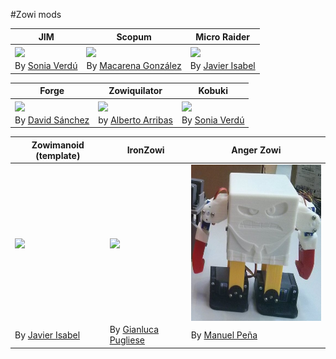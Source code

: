 #Zowi mods

| JIM | Scopum | Micro Raider |
| ------------- | ------------- | ------------- |
| <img src="JIM/images/jim.jpg" height="250" align="center"> | <img src="Scopum/images/scopum.png" height="250" align="center"> | <img src="MicroRaider/doc/images/microraider.jpg" height="250" align="center"> |
| By [Sonia Verdú](http://www.soniaverdu.es/) | By [Macarena González](https://github.com/MacarenaGB)| By  [Javier Isabel](https://github.com/JavierIH)|

| Forge | Zowiquilator | Kobuki |
| ------------- | ------------- | ------------- |
|<img src="Forge/images/forge.jpg" height="250" align="center"> | <img src="Zowiquilator/images/zowiquilator.jpg" height="250" align="center"> | <img src="Kobuki/images/kobuki.jpg" height="250" align="center"> |
| By [David Sánchez](https://github.com/davidsanfal) | by [Alberto Arribas](http://www.albertoarribasart.com/)  | By [Sonia Verdú](http://www.soniaverdu.es/) |

| Zowimanoid (template)| IronZowi | Anger Zowi |
| ------------- | ------------- | ------------- |
| <img src="Zowimanoid/images/zowimanoid.png" height="250" align="center"> |<img src="IronZowi/doc/images/home.jpg" height="250" align="center"> | <img src="Anger Zowi/doc/images/home.jpg" height="250" align="center"> |
| By  [Javier Isabel](https://github.com/JavierIH) | By  [Gianluca Pugliese](https://github.com/owenlab) | By [Manuel Peña](https://github.com/siotma) |

